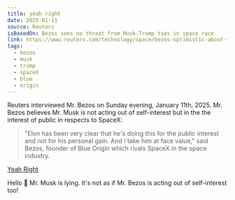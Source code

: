 ```yaml
---
title: yeah right
date: 2025-01-11
source: Reuters
isBasedOn: Bezos sees no threat from Musk-Trump ties in space race
link: https://www.reuters.com/technology/space/bezos-optimistic-about-trumps-space-agenda-not-concerned-about-musk-influence-2025-01-13/
tags:
  - bezos
  - musk
  - trump
  - spaceX
  - blue
  - origin
---
```


Reuters interviewed Mr. Bezos on Sunday evening, January 11th, 2025. Mr. Bezos believes Mr. Musk is not acting out of self-interest but in the the interest of public in respects to SpaceX:

> "Elon has been very clear that he's doing this for the public interest and not for his personal gain. And I take him at face value," said Bezos, founder of Blue Origin which rivals SpaceX in the space industry.

<div class="tenor-gif-embed" data-postid="27034245" data-share-method="host" data-aspect-ratio="1.35593" data-width="100%"><a href="https://tenor.com/view/yeah-right-girl-skateboard-gif-27034245">Yeah Right</a></div> <script type="text/javascript" async src="https://tenor.com/embed.js"></script>

Hello 👋 Mr. Musk is lying. It's not as if Mr. Bezos is acting out of self-interest too!

